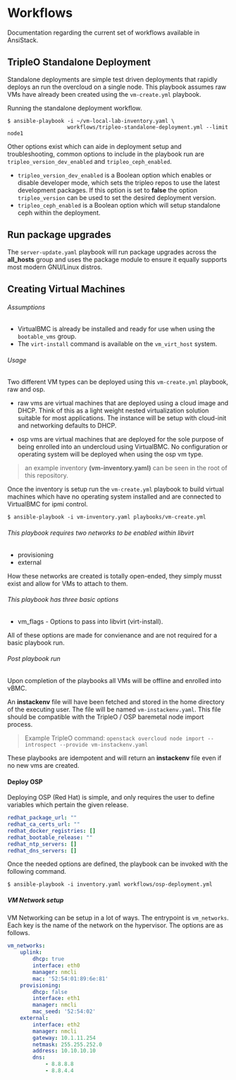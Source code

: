 # Workflows

Documentation regarding the current set of workflows available in AnsiStack.

## TripleO Standalone Deployment

Standalone deployments are simple test driven deployments that rapidly
deploys an run the overcloud on a single node. This playbook assumes
raw VMs have already been created using the `vm-create.yml` playbook.

Running the standalone deployment workflow.

``` shell
$ ansible-playbook -i ~/vm-local-lab-inventory.yaml \
                   workflows/tripleo-standalone-deployment.yml --limit node1
```

Other options exist which can aide in deployment setup and
troubleshooting, common options to include in the playbook run are
`tripleo_version_dev_enabled` and `tripleo_ceph_enabled`.

* `tripleo_version_dev_enabled` is a Boolean option which enables or disable
  developer mode, which sets the tripleo repos to use the latest development
  packages. If this option is set to **false** the option `tripleo_version`
  can be used to set the desired deployment version.
* `tripleo_ceph_enabled` is a Boolean option which will setup standalone
  ceph within the deployment.

## Run package upgrades

The `server-update.yaml` playbook will run package upgrades across the
**all_hosts** group and uses the package module to ensure it equally
supports most modern GNU/Linux distros.

## Creating Virtual Machines

###### Assumptions

* VirtualBMC is already be installed and ready for use when using the
  `bootable_vms` group.
* The `virt-install` command is available on the `vm_virt_host` system.

###### Usage

Two different VM types can be deployed using this `vm-create.yml` playbook,
raw and osp.

* raw vms are virtual machines that are deployed using a cloud image and
  DHCP. Think of this as a light weight nested virtualization solution
  suitable for most applications. The instance will be setup with cloud-init
  and networking defaults to DHCP.

* osp vms are virtual machines that are deployed for the sole purpose of
  being enrolled into an undercloud using VirtualBMC. No configuration or
  operating system will be deployed when using the osp vm type.

> an example inventory **(vm-inventory.yaml)** can be seen in the root of this
repository.

Once the inventory is setup run the `vm-create.yml` playbook to build virtual
machines which have no operating system installed and are connected to
VirtualBMC for ipmi control.

``` shell
$ ansible-playbook -i vm-inventory.yaml playbooks/vm-create.yml
```

###### This playbook requires two networks to be enabled within libvirt

* provisioning
* external

How these networks are created is totally open-ended, they simply musst exist
and allow for VMs to attach to them.

###### This playbook has three basic options

* vm_flags - Options to pass into libvirt (virt-install).

All of these options are made for convienance and are not required for a basic
playbook run.

###### Post playbook run

Upon completion of the playbooks all VMs will be offline and enrolled into
vBMC.

An **instackenv** file will have been fetched and stored in the home directory
of the executing user. The file will be named `vm-instackenv.yaml`. This file
should be compatible with the TripleO / OSP baremetal node import
process.

> Example TripleO command: `openstack overcloud node import --introspect --provide vm-instackenv.yaml`

These playbooks are idempotent and will return an **instackenv** file even if
no new vms are created.

#### Deploy OSP

Deploying OSP (Red Hat) is simple, and only requires the user to define variables
which pertain the given release.

``` yaml
redhat_package_url: ""
redhat_ca_certs_url: ""
redhat_docker_registries: []
redhat_bootable_release: ""
redhat_ntp_servers: []
redhat_dns_servers: []
```

Once the needed options are defined, the playbook can be invoked with the
following command.

``` shell
$ ansible-playbook -i inventory.yaml workflows/osp-deployment.yml
```

##### VM Network setup

VM Networking can be setup in a lot of ways. The entrypoint is `vm_networks`. Each
key is the name of the network on the hypervisor. The options are as follows.

``` yaml
vm_networks:
    uplink:
        dhcp: true
        interface: eth0
        manager: nmcli
        mac: '52:54:01:89:6e:81'
    provisioning:
        dhcp: false
        interface: eth1
        manager: nmcli
        mac_seed: '52:54:02'
    external:
        interface: eth2
        manager: nmcli
        gateway: 10.1.11.254
        netmask: 255.255.252.0
        address: 10.10.10.10
        dns:
            - 8.8.8.8
            - 8.8.4.4
```
